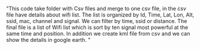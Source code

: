 "This code take folder with Csv files and merge to one csv file, in the csv file have details about wifi list.
The list is organized by Id, Time, Lat, Lon, Alt, ssid, mac, channel and signal.
We can filter by time, ssid or distance.
The final file is a list of Wifi list which is sort by ten signal most powerful  at the same time and position.
In addition we create kml file from csv and we can show the details in google earth.
 "

 
